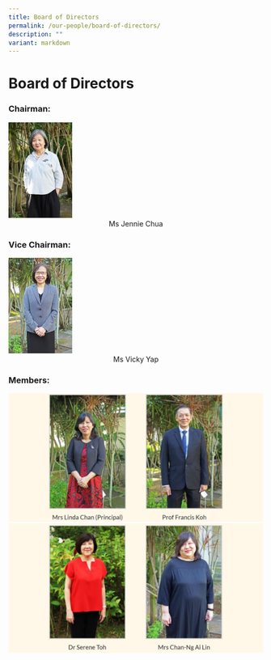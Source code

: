 ```yaml
---
title: Board of Directors
permalink: /our-people/board-of-directors/
description: ""
variant: markdown
---
```

# **Board of Directors**

### **Chairman:**

<img src="/images/Ms-Jennie-Chua-200x300.jpg" style="width:25%">
<center> Ms Jennie Chua</center>

### **Vice Chairman:**

<img src="/images/Ms-Vicky-Yap-200x300.jpg" style="width:25%">
<center> Ms Vicky Yap</center>

### **Members:**

![](/images/bod-1%20copy.jpg)
![](/images/BOD_2_copy.jpg)